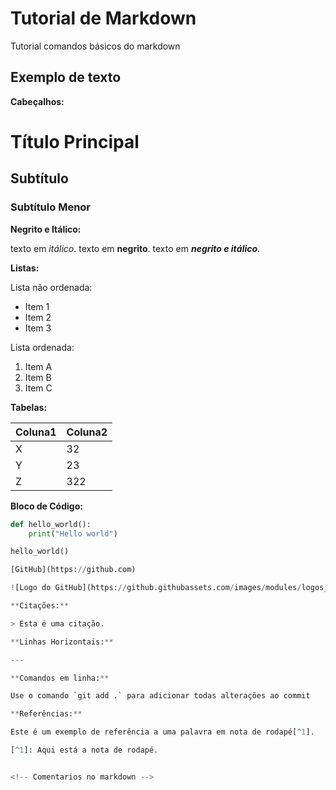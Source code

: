# Tutorial de Markdown

Tutorial comandos básicos do markdown

## Exemplo de texto

**Cabeçalhos:**

# Título Principal
## Subtítulo
### Subtítulo Menor

**Negrito e Itálico:**

texto em *itálico*.
texto em **negrito**.
texto em ***negrito e itálico***.

**Listas:**

Lista não ordenada:
- Item 1
- Item 2
- Item 3

Lista ordenada:
1. Item A
2. Item B
3. Item C

**Tabelas:**

| Coluna1  | Coluna2 |
|-------|-------|
| X | 32 |
| Y | 23 |
| Z | 322 |

**Bloco de Código:**

```python
def hello_world():
    print("Hello world")

hello_world()

[GitHub](https://github.com)

![Logo do GitHub](https://github.githubassets.com/images/modules/logos_page/GitHub-Mark.png)

**Citações:**

> Esta é uma citação.

**Linhas Horizontais:**

---

**Comandos em linha:**

Use o comando `git add .` para adicionar todas alterações ao commit

**Referências:**

Este é um exemplo de referência a uma palavra em nota de rodapé[^1].

[^1]: Aqui está a nota de rodapé.


<!-- Comentarios no markdown -->
